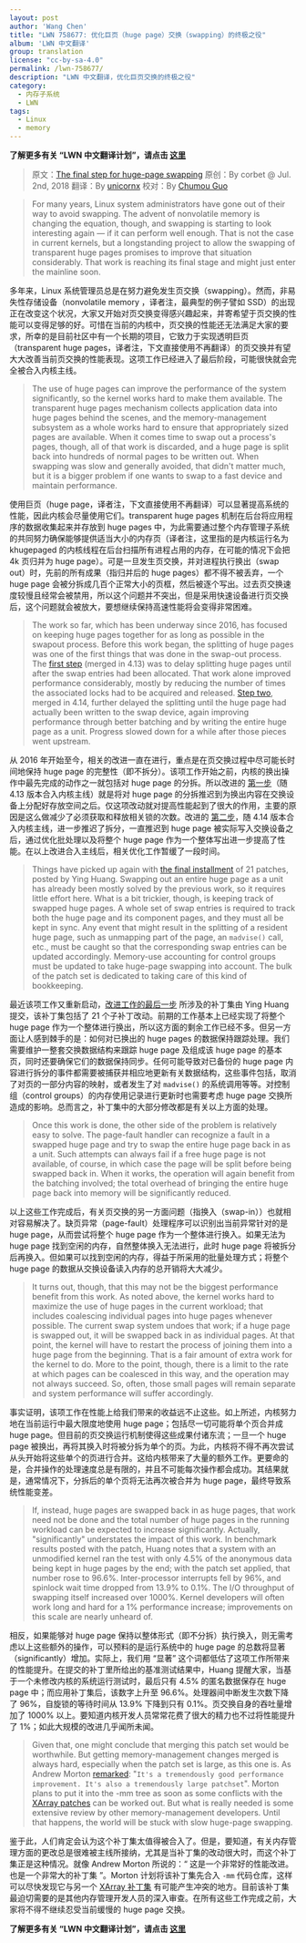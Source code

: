 ```yaml
---
layout: post
author: 'Wang Chen'
title: "LWN 758677: 优化巨页（huge page）交换（swapping）的终极之役"
album: 'LWN 中文翻译'
group: translation
license: "cc-by-sa-4.0"
permalink: /lwn-758677/
description: "LWN 中文翻译，优化巨页交换的终极之役"
category:
  - 内存子系统
  - LWN
tags:
  - Linux
  - memory
---
```


**了解更多有关 “LWN 中文翻译计划”，请点击 [这里](/lwn/)**

> 原文：[The final step for huge-page swapping](https://lwn.net/Articles/758677/)
> 原创：By corbet @ Jul. 2nd, 2018
> 翻译：By [unicornx](https://github.com/unicornx)
> 校对：By [Chumou Guo](https://github.com/simowce)

> For many years, Linux system administrators have gone out of their way to avoid swapping. The advent of nonvolatile memory is changing the equation, though, and swapping is starting to look interesting again — if it can perform well enough. That is not the case in current kernels, but a longstanding project to allow the swapping of transparent huge pages promises to improve that situation considerably. That work is reaching its final stage and might just enter the mainline soon.

多年来，Linux 系统管理员总是在努力避免发生页交换（swapping）。然而，非易失性存储设备（nonvolatile memory ，译者注，最典型的例子譬如 SSD）的出现正在改变这个状况，大家又开始对页交换变得感兴趣起来，并寄希望于页交换的性能可以变得足够的好。可惜在当前的内核中，页交换的性能还无法满足大家的要求，所幸的是目前社区中有一个长期的项目，它致力于实现透明巨页（transparent huge pages，译者注，下文直接使用不再翻译）的页交换并有望大大改善当前页交换的性能表现。这项工作已经进入了最后阶段，可能很快就会完全被合入内核主线。

> The use of huge pages can improve the performance of the system significantly, so the kernel works hard to make them available. The transparent huge pages mechanism collects application data into huge pages behind the scenes, and the memory-management subsystem as a whole works hard to ensure that appropriately sized pages are available. When it comes time to swap out a process's pages, though, all of that work is discarded, and a huge page is split back into hundreds of normal pages to be written out. When swapping was slow and generally avoided, that didn't matter much, but it is a bigger problem if one wants to swap to a fast device and maintain performance.

使用巨页（huge page，译者注，下文直接使用不再翻译）可以显著提高系统的性能，因此内核会尽量使用它们。transparent huge pages 机制在后台将应用程序的数据收集起来并存放到 huge pages 中，为此需要通过整个内存管理子系统的共同努力确保能够提供适当大小的内存页（译者注，这里指的是内核运行名为 khugepaged 的内核线程在后台扫描所有进程占用的内存，在可能的情况下会把 4k 页归并为 huge page）。可是一旦发生页交换，并对进程执行换出（swap out）时，先前的所有成果（指归并后的 huge pages）都不得不被丢弃，一个 huge page 会被分拆成几百个正常大小的页框，然后被逐个写出。过去页交换速度较慢且经常会被禁用，所以这个问题并不突出，但是采用快速设备进行页交换后，这个问题就会被放大，要想继续保持高速性能将会变得非常困难。

> The work so far, which has been underway since 2016, has focused on keeping huge pages together for as long as possible in the swapout process. Before this work began, the splitting of huge pages was one of the first things that was done in the swap-out process. The [first step](https://lwn.net/Articles/702159/) (merged in 4.13) was to delay splitting huge pages until after the swap entries had been allocated. That work alone improved performance considerably, mostly by reducing the number of times the associated locks had to be acquired and released. [Step two](https://lwn.net/Articles/728627/), merged in 4.14, further delayed the splitting until the huge page had actually been written to the swap device, again improving performance through better batching and by writing the entire huge page as a unit. Progress slowed down for a while after those pieces went upstream.

从 2016 年开始至今，相关的改进一直在进行，重点是在页交换过程中尽可能长时间地保持 huge page 的完整性（即不拆分）。该项工作开始之前，内核的换出操作中最先完成的动作之一就包括对 huge page 的分拆。所以改进的 [第一步][1]（随 4.13 版本合入内核主线）就是将对 huge page 的分拆推迟到为换出内容在交换设备上分配好存放空间之后。仅这项改动就对提高性能起到了很大的作用，主要的原因是这么做减少了必须获取和释放相关锁的次数。改进的 [第二步][2]，随 4.14 版本合入内核主线，进一步推迟了拆分，一直推迟到 huge page 被实际写入交换设备之后，通过优化批处理以及将整个 huge page 作为一个整体写出进一步提高了性能。在以上改进合入主线后，相关优化工作暂缓了一段时间。

> Things have picked up again with [the final installment](https://lwn.net/Articles/758107/) of 21 patches, posted by Ying Huang. Swapping out an entire huge page as a unit has already been mostly solved by the previous work, so it requires little effort here. What is a bit trickier, though, is keeping track of swapped huge pages. A whole set of swap entries is required to track both the huge page and its component pages, and they must all be kept in sync. Any event that might result in the splitting of a resident huge page, such as unmapping part of the page, an `madvise()` call, etc., must be caught so that the corresponding swap entries can be updated accordingly. Memory-use accounting for control groups must be updated to take huge-page swapping into account. The bulk of the patch set is dedicated to taking care of this kind of bookkeeping.

最近该项工作又重新启动，[改进工作的最后一步][3] 所涉及的补丁集由 Ying Huang 提交，该补丁集包括了 21 个子补丁改动。前期的工作基本上已经实现了将整个 huge page 作为一个整体进行换出，所以这方面的剩余工作已经不多。但另一方面让人感到棘手的是：如何对已换出的 huge pages 的数据保持跟踪处理。我们需要维护一整套交换数据结构来跟踪 huge page 及组成该 huge page 的基本页，同时还要确保它们的数据保持同步。任何可能导致对已备份的 huge page 内容进行拆分的事件都需要被捕获并相应地更新有关数据结构，这些事件包括，取消了对页的一部分内容的映射，或者发生了对 `madvise()` 的系统调用等等。对控制组（control groups）的内存使用记录进行更新时也需要考虑 huge page 交换所造成的影响。总而言之，补丁集中的大部分修改都是有关以上方面的处理。

> Once this work is done, the other side of the problem is relatively easy to solve. The page-fault handler can recognize a fault in a swapped huge page and try to swap the entire huge page back in as a unit. Such attempts can always fail if a free huge page is not available, of course, in which case the page will be split before being swapped back in. When it works, the operation will again benefit from the batching involved; the total overhead of bringing the entire huge page back into memory will be significantly reduced.

以上这些工作完成后，有关页交换的另一方面问题（指换入（swap-in））也就相对容易解决了。缺页异常（page-fault）处理程序可以识别出当前异常针对的是 huge page，从而尝试将整个 huge page 作为一个整体进行换入。如果无法为 huge page 找到空闲的内存，自然整体换入无法进行，此时 huge page 将被拆分后再换入。但如果可以找到空闲的内存，得益于所采用的批量处理方式；将整个 huge page 的数据从交换设备读入内存的总开销将大大减少。

> It turns out, though, that this may not be the biggest performance benefit from this work. As noted above, the kernel works hard to maximize the use of huge pages in the current workload; that includes coalescing individual pages into huge pages whenever possible. The current swap system undoes that work; if a huge page is swapped out, it will be swapped back in as individual pages. At that point, the kernel will have to restart the process of joining them into a huge page from the beginning. That is a fair amount of extra work for the kernel to do. More to the point, though, there is a limit to the rate at which pages can be coalesced in this way, and the operation may not always succeed. So, often, those small pages will remain separate and system performance will suffer accordingly.

事实证明，该项工作在性能上给我们带来的收益远不止这些。如上所述，内核努力地在当前运行中最大限度地使用 huge page；包括尽一切可能将单个页合并成 huge page。但目前的页交换运行机制使得这些成果付诸东流；一旦一个 huge page 被换出，再将其换入时将被分拆为单个的页。为此，内核将不得不再次尝试从头开始将这些单个的页进行合并。这给内核带来了大量的额外工作。更要命的是，合并操作的处理速度总是有限的，并且不可能每次操作都会成功。其结果就是，通常情况下，分拆后的单个页将无法再次被合并为 huge page，最终导致系统性能变差。

> If, instead, huge pages are swapped back in as huge pages, that work need not be done and the total number of huge pages in the running workload can be expected to increase significantly. Actually, "significantly" understates the impact of this work. In benchmark results posted with the patch, Huang notes that a system with an unmodified kernel ran the test with only 4.5% of the anonymous data being kept in huge pages by the end; with the patch set applied, that number rose to 96.6%. Inter-processor interrupts fell by 96%, and spinlock wait time dropped from 13.9% to 0.1%. The I/O throughput of swapping itself increased over 1000%. Kernel developers will often work long and hard for a 1% performance increase; improvements on this scale are nearly unheard of.

相反，如果能够对 huge page 保持以整体形式（即不分拆）执行换入，则无需考虑以上这些额外的操作，可以预料的是运行系统中的 huge page 的总数将显著（significantly）增加。实际上，我们用 “显著” 这个词都低估了这项工作所带来的性能提升。在提交的补丁里所给出的基准测试结果中，Huang 提醒大家，当基于一个未修改内核的系统运行测试时，最后只有 4.5% 的匿名数据保存在 huge page 中；而应用补丁集后，该数字上升至 96.6%。处理器间中断发生次数下降了 96%，自旋锁的等待时间从 13.9% 下降到只有 0.1%。页交换自身的吞吐量增加了 1000% 以上。要知道内核开发人员常常花费了很大的精力也不过将性能提升了 1%；如此大规模的改进几乎闻所未闻。

> Given that, one might conclude that merging this patch set would be worthwhile. But getting memory-management changes merged is always hard, especially when the patch set is large, as this one is. As Andrew Morton [remarked](https://lwn.net/Articles/758107/): "`It's a tremendously good performance improvement. It's also a tremendously large patchset`". Morton plans to put it into the -mm tree as soon as some conflicts with the [XArray patches](https://lwn.net/Articles/757342/) can be worked out. But what is really needed is some extensive review by other memory-management developers. Until that happens, the world will be stuck with slow huge-page swapping.

鉴于此，人们肯定会认为这个补丁集太值得被合入了。但是，要知道，有关内存管理方面的更改总是很难被主线所接纳，尤其是当补丁集的改动很大时，而这个补丁集正是这种情况。就像 Andrew Morton 所说的：“ 这是一个非常好的性能改进。也是一个非常大的补丁集 ”。Morton 计划将该补丁集先合入 `-mm` 代码仓库，这样可以尽快发现它与另一个 [XArray 补丁集][4] 有可能产生冲突的地方。目前该补丁集最迫切需要的是其他内存管理开发人员的深入审查。在所有这些工作完成之前，大家将不得不继续忍受当前缓慢的 huge page 交换。

**了解更多有关 “LWN 中文翻译计划”，请点击 [这里](/lwn/)**

[1]: https://lwn.net/Articles/702159/
[2]: https://lwn.net/Articles/728627/
[3]: https://lwn.net/Articles/758107/
[4]: https://lwn.net/Articles/757342/

